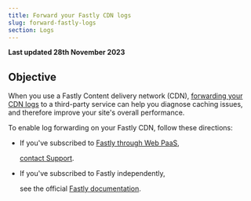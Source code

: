```yaml
---
title: Forward your Fastly CDN logs
slug: forward-fastly-logs
section: Logs
---
```


**Last updated 28th November 2023**



## Objective  

When you use a Fastly Content delivery network (CDN),
[forwarding your CDN logs](https://docs.fastly.com/en/guides/about-fastlys-realtime-log-streaming-features) to a third-party service
can help you diagnose caching issues,
and therefore improve your site's overall performance.

To enable log forwarding on your Fastly CDN,
follow these directions:

- If you've subscribed to [Fastly through Web PaaS](../../domains/domains-cdn/managed-fastly),

  [contact Support](https://console.platform.sh/-/users/~/tickets/open).

- If you've subscribed to Fastly independently,

  see the official [Fastly documentation](https://developer.fastly.com/reference/api/logging/).
